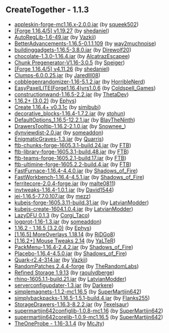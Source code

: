## CreateTogether - 1.1.3
- [appleskin-forge-mc1.16.x-2.0.0.jar](https://www.curseforge.com/minecraft/mc-mods/appleskin/files/3358019) (by [squeek502](https://www.curseforge.com/members/squeek502/projects))
- [[Forge 1.16.4/5] v1.19.27](https://www.curseforge.com/minecraft/mc-mods/architectury-forge/files/3375943) (by [shedaniel](https://www.curseforge.com/members/shedaniel/projects))
- [AutoRegLib-1.6-49.jar](https://www.curseforge.com/minecraft/mc-mods/autoreglib/files/3326041) (by [Vazkii](https://www.curseforge.com/members/vazkii/projects))
- [BetterAdvancements-1.16.5-0.1.1.109](https://www.curseforge.com/minecraft/mc-mods/better-advancements/files/3364386) (by [way2muchnoise](https://www.curseforge.com/members/way2muchnoise/projects))
- [buildinggadgets-1.16.5-3.8.0.jar](https://www.curseforge.com/minecraft/mc-mods/building-gadgets/files/3205295) (by [Direwolf20](https://www.curseforge.com/members/direwolf20/projects))
- [chocolate-1.3.0-1.16.4.jar](https://www.curseforge.com/minecraft/mc-mods/chocolate-fix/files/3166929) (by [AlcatrazEscapee](https://www.curseforge.com/members/alcatrazescapee/projects))
- [Chunk Pregenerator-V1.16-3.0.5](https://www.curseforge.com/minecraft/mc-mods/chunkpregenerator/files/3237965) (by [Speiger](https://www.curseforge.com/members/speiger/projects))
- [[Forge 1.16.4/5] v4.11.26](https://www.curseforge.com/minecraft/mc-mods/cloth-config-forge/files/3311352) (by [shedaniel](https://www.curseforge.com/members/shedaniel/projects))
- [Clumps-6.0.0.25.jar](https://www.curseforge.com/minecraft/mc-mods/clumps/files/3348509) (by [Jaredlll08](https://www.curseforge.com/members/jaredlll08/projects))
- [cobblegenrandomizer-1.16-5.1.2.jar](https://www.curseforge.com/minecraft/mc-mods/cobblegenrandomizer/files/3147020) (by [HorribleNerd](https://www.curseforge.com/members/horriblenerd/projects))
- [EasyPaxelLITE(Forge1.16.4)vrs1.0.6](https://www.curseforge.com/minecraft/mc-mods/colds-easy-paxel-lite/files/3368153) (by [Coldspell_Games](https://www.curseforge.com/members/coldspell_games/projects))
- [constructionwand-1.16.5-2.2.jar](https://www.curseforge.com/minecraft/mc-mods/construction-wand/files/3285196) (by [ThetaDev](https://www.curseforge.com/members/thetadev/projects))
- [1.16.2+ (3.0.2)](https://www.curseforge.com/minecraft/mc-mods/cookiecore/files/3158118) (by [Ephys](https://www.curseforge.com/members/ephys/projects))
- [Create 1.16.4+ v0.3.1c](https://www.curseforge.com/minecraft/mc-mods/create/files/3278516) (by [simibubi](https://www.curseforge.com/members/simibubi/projects))
- [decorative_blocks-1.16.4-1.7.2.jar](https://www.curseforge.com/minecraft/mc-mods/decorative-blocks/files/3166283) (by [stohun](https://www.curseforge.com/members/stohun/projects))
- [DefaultOptions_1.16.5-12.2.1.jar](https://www.curseforge.com/minecraft/mc-mods/default-options/files/3330403) (by [BlayTheNinth](https://www.curseforge.com/members/blaytheninth/projects))
- [DrawersTooltip-1.16.2-2.1.0.jar](https://www.curseforge.com/minecraft/mc-mods/drawers-tooltip/files/3035686) (by [Snownee_](https://www.curseforge.com/members/snownee_/projects))
- [dynviewdist-2.0.jar](https://www.curseforge.com/minecraft/mc-mods/dynamic-view/files/3358883) (by [someaddon](https://www.curseforge.com/members/someaddon/projects))
- [EnigmaticGraves-1.3.jar](https://www.curseforge.com/minecraft/mc-mods/enigmatic-graves/files/3378499) (by [Quarris](https://www.curseforge.com/members/quarris/projects))
- [ftb-chunks-forge-1605.3.1-build.24.jar](https://www.curseforge.com/minecraft/mc-mods/ftb-chunks-forge/files/3379733) (by [FTB](https://www.curseforge.com/members/ftb/projects))
- [ftb-library-forge-1605.3.1-build.48.jar](https://www.curseforge.com/minecraft/mc-mods/ftb-library-forge/files/3373833) (by [FTB](https://www.curseforge.com/members/ftb/projects))
- [ftb-teams-forge-1605.2.1-build.17.jar](https://www.curseforge.com/minecraft/mc-mods/ftb-teams-forge/files/3373835) (by [FTB](https://www.curseforge.com/members/ftb/projects))
- [ftb-ultimine-forge-1605.2.2-build.4.jar](https://www.curseforge.com/minecraft/mc-mods/ftb-ultimine-forge/files/3337104) (by [FTB](https://www.curseforge.com/members/ftb/projects))
- [FastFurnace-1.16.4-4.4.0.jar](https://www.curseforge.com/minecraft/mc-mods/fastfurnace/files/3172796) (by [Shadows_of_Fire](https://www.curseforge.com/members/shadows_of_fire/projects))
- [FastWorkbench-1.16.4-4.5.1.jar](https://www.curseforge.com/minecraft/mc-mods/fastworkbench/files/3245271) (by [Shadows_of_Fire](https://www.curseforge.com/members/shadows_of_fire/projects))
- [ferritecore-2.0.4-forge.jar](https://www.curseforge.com/minecraft/mc-mods/ferritecore/files/3272785) (by [malte0811](https://www.curseforge.com/members/malte0811/projects))
- [invtweaks-1.16.4-1.0.1.jar](https://www.curseforge.com/minecraft/mc-mods/inventory-tweaks-renewed/files/3102237) (by [David1544](https://www.curseforge.com/members/david1544/projects))
- [jei-1.16.5-7.7.0.107.jar](https://www.curseforge.com/minecraft/mc-mods/jei/files/3373521) (by [mezz](https://www.curseforge.com/members/mezz/projects))
- [kubejs-forge-1605.3.11-build.31.jar](https://www.curseforge.com/minecraft/mc-mods/kubejs-forge/files/3364266) (by [LatvianModder](https://www.curseforge.com/members/latvianmodder/projects))
- [kubejs-create-1604.1.0.4.jar](https://www.curseforge.com/minecraft/mc-mods/kubejs-create/files/3169448) (by [LatvianModder](https://www.curseforge.com/members/latvianmodder/projects))
- [ LazyDFU 0.1.3](https://www.curseforge.com/minecraft/mc-mods/lazy-dfu-forge/files/3249059) (by [Corgi_Taco](https://www.curseforge.com/members/corgi_taco/projects))
- [logprot-1.16-1.3.jar](https://www.curseforge.com/minecraft/mc-mods/login-protection/files/3038361) (by [someaddon](https://www.curseforge.com/members/someaddon/projects))
- [1.16.2 - 1.16.5 (3.2.0)](https://www.curseforge.com/minecraft/mc-mods/magic-feather/files/3224434) (by [Ephys](https://www.curseforge.com/members/ephys/projects))
- [ [1.16.5] MoreOverlays 1.18.14](https://www.curseforge.com/minecraft/mc-mods/more-overlays-updated/files/3349183) (by [RiDGo8](https://www.curseforge.com/members/ridgo8/projects))
- [[1.16.2+] Mouse Tweaks 2.14](https://www.curseforge.com/minecraft/mc-mods/mouse-tweaks/files/3202662) (by [YaLTeR](https://www.curseforge.com/members/yalter/projects))
- [PackMenu-1.16.4-2.4.2.jar](https://www.curseforge.com/minecraft/mc-mods/packmenu/files/3292171) (by [Shadows_of_Fire](https://www.curseforge.com/members/shadows_of_fire/projects))
- [Placebo-1.16.4-4.5.0.jar](https://www.curseforge.com/minecraft/mc-mods/placebo/files/3331459) (by [Shadows_of_Fire](https://www.curseforge.com/members/shadows_of_fire/projects))
- [Quark-r2.4-314.jar](https://www.curseforge.com/minecraft/mc-mods/quark/files/3366626) (by [Vazkii](https://www.curseforge.com/members/vazkii/projects))
- [RandomPatches 2.4.4-forge](https://www.curseforge.com/minecraft/mc-mods/randompatches-forge/files/3211323) (by [TheRandomLabs](https://www.curseforge.com/members/therandomlabs/projects))
- [Refined Storage 1.9.13](https://www.curseforge.com/minecraft/mc-mods/refined-storage/files/3351933) (by [raoulvdberge](https://www.curseforge.com/members/raoulvdberge/projects))
- [rhino-1605.1.1-build.21.jar](https://www.curseforge.com/minecraft/mc-mods/rhino/files/3354586) (by [LatvianModder](https://www.curseforge.com/members/latvianmodder/projects))
- [serverconfigupdater-1.3.jar](https://www.curseforge.com/minecraft/mc-mods/serverconfig-updater/files/3034936) (by [Darkere](https://www.curseforge.com/members/darkere/projects))
- [simplemagnets-1.1.2-mc1.16.5](https://www.curseforge.com/minecraft/mc-mods/simple-magnets/files/3239732) (by [SuperMartijn642](https://www.curseforge.com/members/supermartijn642/projects))
- [simplybackpacks-1.16.5-1.5.1-build.4.jar](https://www.curseforge.com/minecraft/mc-mods/simply-backpacks/files/3345102) (by [Flanks255](https://www.curseforge.com/members/flanks255/projects))
- [StorageDrawers-1.16.3-8.2.2.jar](https://www.curseforge.com/minecraft/mc-mods/storage-drawers/files/3180569) (by [Texelsaur](https://www.curseforge.com/members/texelsaur/projects))
- [supermartijn642configlib-1.0.8-mc1.16](https://www.curseforge.com/minecraft/mc-mods/supermartijn642s-config-lib/files/3357667) (by [SuperMartijn642](https://www.curseforge.com/members/supermartijn642/projects))
- [supermartijn642corelib-1.0.9-mc1.16.5](https://www.curseforge.com/minecraft/mc-mods/supermartijn642s-core-lib/files/3357863) (by [SuperMartijn642](https://www.curseforge.com/members/supermartijn642/projects))
- [TheOneProbe - 1.16-3.1.4](https://www.curseforge.com/minecraft/mc-mods/the-one-probe/files/3319255) (by [McJty](https://www.curseforge.com/members/mcjty/projects))
